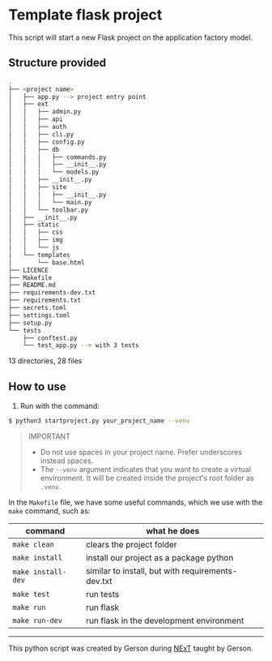 # Template flask project
This script will start a new Flask project on the application factory model.      

## Structure provided
~~~sh
.
├── <project name>
│   ├── app.py --> project entry point
│   ├── ext
│   │   ├── admin.py
│   │   ├── api
│   │   ├── auth
│   │   ├── cli.py
│   │   ├── config.py
│   │   ├── db
│   │   │   ├── commands.py
│   │   │   ├── __init__.py
│   │   │   └── models.py
│   │   ├── __init__.py
│   │   ├── site
│   │   │   ├── __init__.py
│   │   │   └── main.py
│   │   └── toolbar.py
│   ├── __init__.py
│   ├── static
│   │   ├── css
│   │   ├── img
│   │   └── js
│   └── templates
│       └── base.html
├── LICENCE
├── Makefile
├── README.md
├── requirements-dev.txt
├── requirements.txt
├── secrets.toml
├── settings.toml
├── setup.py
└── tests
    ├── conftest.py
    └── test_app.py --> with 3 tests
~~~

13 directories, 28 files

## How to use
1. Run with the command:
~~~sh
$ python3 startproject.py your_project_name --venv
~~~
> IMPORTANT
> - Do not use spaces in your project name.  Prefer underscores instead spaces.
> - The `--venv` argument indicates that you want to create a virtual environment.  It will be created inside the project's root folder as `.venv`.   

In the `Makefile` file, we have some useful commands, which we use with the `make` command, such as:   

| **command**        | **what he does**                                  |
|--------------------|---------------------------------------------------|
| `make clean`       | clears the project folder                         |
| `make install`     | install our project as a package python           |
| `make install-dev` | similar to install, but with requirements-dev.txt |
| `make test`        | run tests                                         |
| `make run`         | run flask                                         |
| `make run-dev`     | run flask in the development environment          |

---

This python script was created by Gerson during [NExT](https://www.cesar.school/next-nova-experiencia-de-trabalho/) taught by Gerson.
